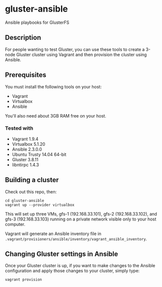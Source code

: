 # gluster-ansible

Ansible playbooks for GlusterFS

## Description

For people wanting to test Gluster, you can use these tools to create a 3-node Gluster cluster
using Vagrant and then provision the cluster using Ansible.

## Prerequisites

You must install the following tools on your host:

* Vagrant
* Virtualbox
* Ansible

You'll also need about 3GB RAM free on your host.

### Tested with

* Vagrant 1.9.4
* Virtualbox 5.1.20
* Ansible 2.3.0.0
* Ubuntu Trusty 14.04 64-bit
* Gluster 3.8.11
* libntirpc 1.4.3

## Building a cluster

Check out this repo, then:

```
cd gluster-ansible
vagrant up --provider virtualbox
```

This will set up three VMs, gfs-1 (192.168.33.101), gfs-2 (192.168.33.102), and gfs-3 (192.168.33.103)
running on a private network visible only to your host computer.

Vagrant will generate an Ansible inventory file in `.vagrant/provisioners/ansible/inventory/vagrant_ansible_inventory`.

## Changing Gluster settings in Ansible

Once your Gluster cluster is up, if you want to make changes to the Ansible configuration and apply those changes
to your cluster, simply type:

```
vagrant provision
```
